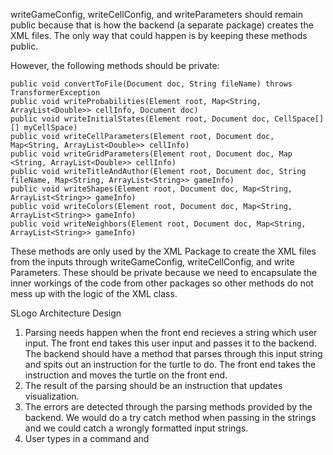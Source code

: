writeGameConfig, writeCellConfig, and writeParameters should remain public because 
that is how the backend (a separate package) creates the XML files. The only 
way that could happen is by keeping these methods public. 

However, the following methods should be private: 

    public void convertToFile(Document doc, String fileName) throws TransformerException 
    public void writeProbabilities(Element root, Map<String, ArrayList<Double>> cellInfo, Document doc)
    public void writeInitialStates(Element root, Document doc, CellSpace[][] myCellSpace)
    public void writeCellParameters(Element root, Document doc, Map<String, ArrayList<Double>> cellInfo)
    public void writeGridParameters(Element root, Document doc, Map <String, ArrayList<Double>> cellInfo)
    public void writeTitleAndAuthor(Element root, Document doc, String fileName, Map<String, ArrayList<String>> gameInfo) 
    public void writeShapes(Element root, Document doc, Map<String, ArrayList<String>> gameInfo)
    public void writeColors(Element root, Document doc, Map<String, ArrayList<String>> gameInfo)
    public void writeNeighbors(Element root, Document doc, Map<String, ArrayList<String>> gameInfo)
    
These methods are only used by the XML Package to create the XML files from the 
inputs through writeGameConfig, writeCellConfig, and write Parameters. These should be 
private because we need to encapsulate the inner workings of the code from other packages
so other methods do not mess up with the logic of the XML class. 

SLogo Architecture Design 
1. Parsing needs happen when the front end recieves a string which 
    user input. The front end takes this user input and passes it 
    to the backend. The backend should have a method that parses through
    this input string and spits out an instruction for the turtle to
    do. The front end takes the instruction and moves the turtle 
    on the front end. 
2. The result of the parsing should be an instruction that updates 
    visualization. 
3. The errors are detected through the parsing methods provided by the 
    backend. We would do a try catch method when passing in the strings
    and we could catch a wrongly formatted input strings. 
4. User types in a command and 